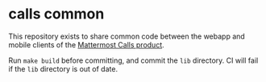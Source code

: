 # calls common

This repository exists to share common code between the webapp and mobile clients of the [Mattermost Calls product](https://github.com/mattermost/mattermost-plugin-calls). 

Run `make build` before committing, and commit the `lib` directory. CI will fail if the `lib` directory is out of date. 
